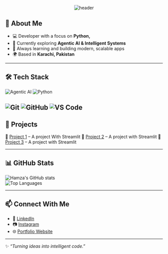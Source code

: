 <p align="center">
  <img src="https://capsule-render.vercel.app/api?type=waving&height=200&text=👨‍💻%20Muhammad%20Hamza&fontSize=50&fontColor=ffffff&fontAlignY=35&animation=fadeIn&color=0:0EF7F7,100:6A0DAD" alt="header"/>
</p>




## 🚀 About Me
- 💻 Developer with a focus on **Python,**
- 🧠 Currently exploring **Agentic AI & Intelligent Systems**
- 🌱 Always learning and building modern, scalable apps
- 🌍 Based in **Karachi, Pakistan**

---

## 🛠️ Tech Stack
![Agentic AI](https://img.shields.io/badge/Agentic%20AI-000000?style=for-the-badge&logo=openai&logoColor=white)
![Python](https://img.shields.io/badge/Python-3776AB?style=for-the-badge&logo=python&logoColor=white)




![Git](https://img.shields.io/badge/Git-F05032?style=for-the-badge&logo=git&logoColor=white)
![GitHub](https://img.shields.io/badge/GitHub-181717?style=for-the-badge&logo=github&logoColor=white)
![VS Code](https://img.shields.io/badge/VS%20Code-0078D4?style=for-the-badge&logo=visual-studio-code&logoColor=white)
---

## 📌 Projects
🔹 [Project 1](bmi-calu.streamlit.app/) – A project With Streamlit
🔹 [Project 2](https://password-generator-by-hamza.streamlit.app/) – A project with Streamlit
🔹 [Project 3](https://hamza-site.streamlit.app/) – A project with Streamlit 

 

---

## 📊 GitHub Stats
![Hamza's GitHub stats](https://github-readme-stats.vercel.app/api?username=Muhammad-hamza15&show_icons=true&theme=radical)  
![Top Languages](https://github-readme-stats.vercel.app/api/top-langs/?username=Muhammad-hamza15&layout=compact&theme=radical)

---

## 📫 Connect With Me
- 💼 [LinkedIn](www.linkedin.com/in/muhammad-hamza-050065317)
- 📷 [Instagram](https://www.instagram.com/ham_za.o6/)  
- 🌐 [Portfolio Website](#)  

---

✨ _“Turning ideas into intelligent code.”_
